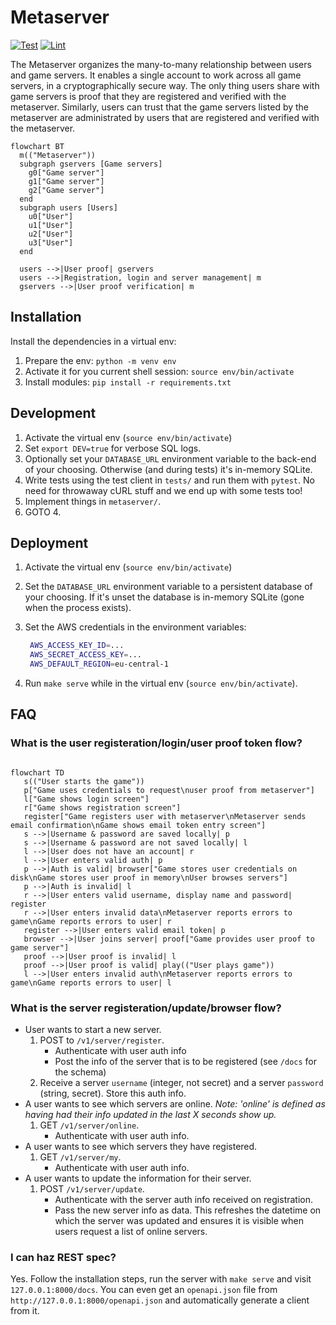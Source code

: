 # Metaserver

[![Test](https://github.com/stfwn/savage-metaserver/actions/workflows/test.yml/badge.svg)](https://github.com/stfwn/savage-metaserver/actions/workflows/test.yml)
[![Lint](https://github.com/stfwn/savage-metaserver/actions/workflows/black.yml/badge.svg)](https://github.com/stfwn/savage-metaserver/actions/workflows/black.yml)

The Metaserver organizes the many-to-many relationship between users and game
servers. It enables a single account to work across all game servers, in a
cryptographically secure way. The only thing users share with game servers is
proof that they are registered and verified with the metaserver. Similarly,
users can trust that the game servers listed by the metaserver are
administrated by users that are registered and verified with the metaserver.

```mermaid
flowchart BT
  m(("Metaserver"))
  subgraph gservers [Game servers]
    g0["Game server"]
    g1["Game server"]
    g2["Game server"]
  end
  subgraph users [Users]
    u0["User"]
    u1["User"]
    u2["User"]
    u3["User"]
  end
  
  users -->|User proof| gservers
  users -->|Registration, login and server management| m
  gservers -->|User proof verification| m
```

## Installation

Install the dependencies in a virtual env:

1. Prepare the env: `python -m venv env`
2. Activate it for you current shell session: `source env/bin/activate`
3. Install modules: `pip install -r requirements.txt`


## Development

1. Activate the virtual env (`source env/bin/activate`)
2. Set `export DEV=true` for verbose SQL logs.
3. Optionally set your `DATABASE_URL` environment variable to the back-end of
   your choosing. Otherwise (and during tests) it's in-memory SQLite.
4. Write tests using the test client in `tests/` and run them with `pytest`. No
   need for throwaway cURL stuff and we end up with some tests too!
5. Implement things in `metaserver/`.
6. GOTO 4.

## Deployment

1. Activate the virtual env (`source env/bin/activate`)
2. Set the `DATABASE_URL` environment variable to a persistent database of your
   choosing. If it's unset the database is in-memory SQLite (gone when the
   process exists).
3. Set the AWS credentials in the environment variables:

   ```bash
    AWS_ACCESS_KEY_ID=...
    AWS_SECRET_ACCESS_KEY=...
    AWS_DEFAULT_REGION=eu-central-1
   ```

4. Run `make serve` while in the virtual env (`source env/bin/activate`).

## FAQ

### What is the user registeration/login/user proof token flow?

```mermaid

flowchart TD
   s(("User starts the game"))
   p["Game uses credentials to request\nuser proof from metaserver"]
   l["Game shows login screen"]
   r["Game shows registration screen"]
   register["Game registers user with metaserver\nMetaserver sends email confirmation\nGame shows email token entry screen"]
   s -->|Username & password are saved locally| p
   s -->|Username & password are not saved locally| l
   l -->|User does not have an account| r
   l -->|User enters valid auth| p
   p -->|Auth is valid| browser["Game stores user credentials on disk\nGame stores user proof in memory\nUser browses servers"]
   p -->|Auth is invalid| l
   r -->|User enters valid username, display name and password| register
   r -->|User enters invalid data\nMetaserver reports errors to game\nGame reports errors to user| r
   register -->|User enters valid email token| p
   browser -->|User joins server| proof["Game provides user proof to game server"]
   proof -->|User proof is invalid| l
   proof -->|User proof is valid| play(("User plays game"))
   l -->|User enters invalid auth\nMetaserver reports errors to game\nGame reports errors to user| l
```

### What is the server registeration/update/browser flow?

- User wants to start a new server.
    1. POST to `/v1/server/register`.
        - Authenticate with user auth info
        - Post the info of the server that is to be registered (see `/docs` for
          the schema)
    2. Receive a server `username` (integer, not secret) and a server
       `password` (string, secret). Store this auth info.
- A user wants to see which servers are online. *Note: 'online' is defined as
  having had their info updated in the last X seconds show up.*
    1. GET `/v1/server/online`.
        - Authenticate with user auth info.
- A user wants to see which servers they have registered.
    1. GET `/v1/server/my`.
        - Authenticate with user auth info.
- A user wants to update the information for their server.
    1. POST `/v1/server/update`.
        - Authenticate with the server auth info received on registration.
        - Pass the new server info as data. This refreshes the datetime on
          which the server was updated and ensures it is visible when users
          request a list of online servers.

### I can haz REST spec?

Yes. Follow the installation steps, run the server with `make serve` and visit
`127.0.0.1:8000/docs`. You can even get an `openapi.json` file from
`http://127.0.0.1:8000/openapi.json` and automatically generate a client from
it.
